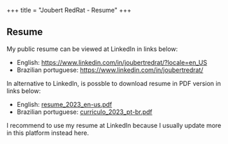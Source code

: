 +++
title = "Joubert RedRat - Resume"
+++

## Resume

My public resume can be viewed at LinkedIn in links below:

* English: https://www.linkedin.com/in/joubertredrat/?locale=en_US
* Brazilian portuguese: https://www.linkedin.com/in/joubertredrat/

In alternative to LinkedIn, is possble to download resume in PDF version in links below:

* English: [resume_2023_en-us.pdf](/assets/resume/resume_2023_en-us.pdf)
* Brazilian portuguese: [curriculo_2023_pt-br.pdf](/assets/resume/curriculo_2023_pt-br.pdf)

I recommend to use my resume at LinkedIn because I usually update more in this platform instead here.
